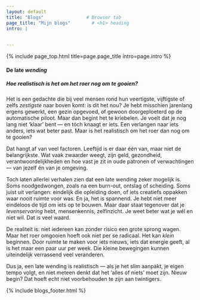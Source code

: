```yaml
---
layout: default
title: "Blogs"                # Browser tab
page_title: "Mijn blogs"        # <h1> heading
intro: |
  

---
```


{% include page_top.html 
   title=page.page_title 
   intro=page.intro 
%}

<div class="custom-section">

<h4>De late <em>wending</em></h4><h5>Hoe realistisch is het om het roer nog om te gooien?</h5>
<p>Het is een gedachte die bij veel mensen rond hun veertigste, vijftigste of zelfs <em>zestigste</em> naar boven komt: is dit het nou? Je hebt misschien jarenlang ergens gewerkt, een gezin opgevoed, of gewoon doorgeploeterd op de automatische piloot. Maar dan begint het te kriebelen. Je voelt dat je nog lang niet ‘klaar’ bent — en tóch knaagt er iets. Een verlangen naar iets anders, iets wat beter past. Maar is het realistisch om het roer dan nog om te gooien?</p>

<p>Dat hangt af van veel factoren. Leeftijd is er daar één van, maar niet de belangrijkste. Wat vaak zwaarder weegt, zijn geld, gezondheid, verantwoordelijkheden en hoe vast je zit in oude patronen of verwachtingen — van jezelf én van je omgeving.</p>

<p>Toch laten allerlei verhalen zien dat een late wending zeker mogelijk is. Soms noodgedwongen, zoals na een burn-out, ontslag of scheiding. Soms juist uit verlangen: eindelijk die opleiding doen, of iets creatiefs oppakken waar nooit ruimte voor was. En ja, het is spannend. Je hebt niet meer eindeloos de tijd om iets op te bouwen. Maar daar staat tegenover dat je <em>levenservaring</em> hebt, mensenkennis, zelfinzicht. Je weet beter wat je wél en niet wil. Dat is veel waard.</p>

<p>De realiteit is: niet iedereen kan zonder risico een grote sprong wagen. Maar het roer omgooien hoeft ook niet per se radicaal. Het kan <em>klein</em> beginnen. Door ruimte te maken voor iets nieuws, iets dat energie geeft, al is het maar een paar uur per week. Die kleine bewegingen kunnen uiteindelijk verrassend veel veranderen.</p>

<p>Dus ja, een late wending is realistisch — als je het slim aanpakt, je eigen tempo volgt, en niet meteen denkt dat het ‘alles of niets’ moet zijn. Nieuw begin? Dat hoeft echt niet voorbehouden te zijn aan twintigers.</p>


{% include blogs_footer.html %}
  
</div>

